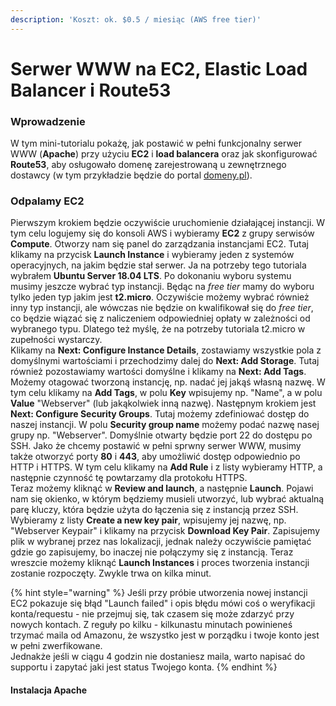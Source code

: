 ```yaml
---
description: 'Koszt: ok. $0.5 / miesiąc (AWS free tier)'
---
```


# Serwer WWW na EC2, Elastic Load Balancer i Route53

### Wprowadzenie

W tym mini-tutorialu pokażę, jak postawić w pełni funkcjonalny serwer WWW \(**Apache**\) przy użyciu **EC2** i **load balancera** oraz jak skonfigurować **Route53**, aby osługowało domenę zarejestrowaną u zewnętrznego dostawcy \(w tym przykładzie będzie do portal [domeny.pl](https://domeny.pl)\).

### Odpalamy EC2

Pierwszym krokiem będzie oczywiście uruchomienie działającej instancji. W tym celu logujemy się do konsoli AWS i wybieramy **EC2** z grupy serwisów **Compute**. Otworzy nam się panel do zarządzania instancjami EC2. Tutaj klikamy na przycisk **Launch Instance** i wybieramy jeden z systemów operacyjnych, na jakim będzie stał serwer. Ja na potrzeby tego tutoriala wybrałem **Ubuntu Server 18.04 LTS**. Po dokonaniu wyboru systemu musimy jeszcze wybrać typ instancji. Będąc na _free tier_ mamy do wyboru tylko jeden typ jakim jest **t2.micro**. Oczywiście możemy wybrać również inny typ instancji, ale wówczas nie będzie on kwalifikował się do _free tier_, co będzie wiązać się z naliczeniem odpowiedniej opłaty w zależności od wybranego typu. Dlatego też myślę, że na potrzeby tutoriala t2.micro w zupełności wystarczy.  
Klikamy na **Next: Configure Instance Details**, zostawiamy wszystkie pola z domyślnymi wartościami i przechodzimy dalej do **Next: Add Storage**. Tutaj również pozostawiamy wartości domyślne i klikamy na **Next: Add Tags**. Możemy otagować tworzoną instancję, np. nadać jej jakąś własną nazwę. W tym celu klikamy na **Add Tags**, w polu **Key** wpisujemy np. "Name", a w polu **Value** "Webserver" \(lub jakąkolwiek inną nazwę\). Następnym krokiem jest **Next: Configure Security Groups**. Tutaj możemy zdefiniować dostęp do naszej instancji. W polu **Security group name** możemy podać nazwę nasej grupy np. "Webserver". Domyślnie otwarty będzie port 22 do dostępu po SSH. Jako że chcemy postawić w pełni sprwny serwer WWW, musimy także otworzyć porty **80** i **443**, aby umożliwić dostęp odpowiednio po HTTP i HTTPS. W tym celu klikamy na **Add Rule** i z listy wybieramy HTTP, a następnie czynność tę powtarzamy dla protokołu HTTPS.  
Teraz możemy kliknąć w **Review and launch**, a następnie **Launch**. Pojawi nam się okienko, w którym będziemy musieli utworzyć, lub wybrać aktualną parę kluczy, która będzie użyta do łączenia się z instancją przez SSH. Wybieramy z listy **Create a new key pair**, wpisujemy jej nazwę, np. "Webserver Keypair" i klikamy na przycisk **Download Key Pair**. Zapisujemy plik w wybranej przez nas lokalizacji, jednak należy oczywiście pamiętać gdzie go zapisujemy, bo inaczej nie połączymy się z instancją. Teraz wreszcie możemy kliknąć **Launch Instances** i proces tworzenia instancji zostanie rozpoczęty. Zwykle trwa on kilka minut.

{% hint style="warning" %}
Jeśli przy próbie utworzenia nowej instancji EC2 pokazuje się błąd "Launch failed" i opis błędu mówi coś o weryfikacji konta/requestu - nie przejmuj się, tak czasem się może zdarzyć przy nowych kontach. Z reguły po kilku - kilkunastu minutach powinieneś trzymać maila od Amazonu, że wszystko jest w porządku i twoje konto jest w pełni zwerfikowane.  
Jednakże jeśli w ciągu 4 godzin nie dostaniesz maila, warto napisać do supportu i zapytać jaki jest status Twojego konta.
{% endhint %}

#### Instalacja Apache

